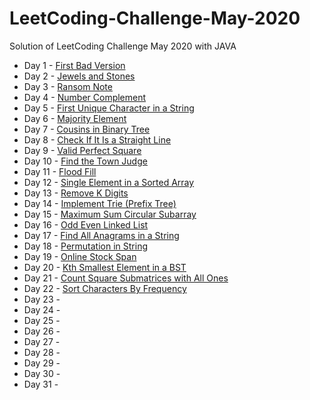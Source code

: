 # LeetCoding-Challenge-May-2020
Solution of LeetCoding Challenge May 2020 with JAVA
* Day 1 - [First Bad Version](https://github.com/WangYuw/LeetCoding-Challenge-May-2020/blob/master/Day-01-First-Bad-Version/Solution.java)
* Day 2 - [Jewels and Stones](https://github.com/WangYuw/LeetCoding-Challenge-May-2020/blob/master/Day-02-Jewels-and-Stones/Solution.java)
* Day 3 - [Ransom Note](https://github.com/WangYuw/LeetCoding-Challenge-May-2020/blob/master/Day-03-Ransom-Note/Solution.java)
* Day 4 - [Number Complement](https://github.com/WangYuw/LeetCoding-Challenge-May-2020/blob/master/Day-04-Number-Complement/Solution.java)
* Day 5 - [First Unique Character in a String](https://github.com/WangYuw/LeetCoding-Challenge-May-2020/blob/master/Day-05-First-Unique-Character-in-a-String/Solution.java)
* Day 6 - [Majority Element](https://github.com/WangYuw/LeetCoding-Challenge-May-2020/blob/master/Day-06-Majority-Element/Solution.java)
* Day 7 - [Cousins in Binary Tree](https://github.com/WangYuw/LeetCoding-Challenge-May-2020/blob/master/Day-07-Cousins-in-Binary-Tree/Solution.java)
* Day 8 - [Check If It Is a Straight Line](https://github.com/WangYuw/LeetCoding-Challenge-May-2020/blob/master/Day-08-Check-If-It-Is-a-Straight-Line/Solution.java)
* Day 9 - [Valid Perfect Square](https://github.com/WangYuw/LeetCoding-Challenge-May-2020/blob/master/Day-09-Valid-Perfect-Square/Solution.java)
* Day 10 - [Find the Town Judge](https://github.com/WangYuw/LeetCoding-Challenge-May-2020/blob/master/Day-10-Find-the-Town-Judge/Solution.java)
* Day 11 - [Flood Fill](https://github.com/WangYuw/LeetCoding-Challenge-May-2020/blob/master/Day-11-Flood-Fill/Solution.java)
* Day 12 - [Single Element in a Sorted Array](https://github.com/WangYuw/LeetCoding-Challenge-May-2020/blob/master/Day-12-Single-Element-in-a-Sorted-Array/Solution.java)
* Day 13 - [Remove K Digits](https://github.com/WangYuw/LeetCoding-Challenge-May-2020/blob/master/Day-13-Remove-K-Digits/Solution.java)
* Day 14 - [Implement Trie (Prefix Tree)](https://github.com/WangYuw/LeetCoding-Challenge-May-2020/blob/master/Day-14-Implement-Trie-Prefix-Tree/Solution.java)
* Day 15 - [Maximum Sum Circular Subarray](https://github.com/WangYuw/LeetCoding-Challenge-May-2020/blob/master/Day-15-Maximum-Sum-Circular-Subarray/Solution.java)
* Day 16 - [Odd Even Linked List](https://github.com/WangYuw/LeetCoding-Challenge-May-2020/blob/master/Day-16-Odd-Even-Linked-List/Solution.java)
* Day 17 - [Find All Anagrams in a String](https://github.com/WangYuw/LeetCoding-Challenge-May-2020/blob/master/Day-17-Find-All-Anagrams-in-a-String/Solution.java)
* Day 18 - [Permutation in String](https://github.com/WangYuw/LeetCoding-Challenge-May-2020/blob/master/Day-18-Permutation-in-String/Solution.java)
* Day 19 - [Online Stock Span](https://github.com/WangYuw/LeetCoding-Challenge-May-2020/blob/master/Day-19-Online-Stock-Span/Solution.java)
* Day 20 - [Kth Smallest Element in a BST](https://github.com/WangYuw/LeetCoding-Challenge-May-2020/blob/master/Day-20-Kth-Smallest-Element-in-a-BST/Solution.java)
* Day 21 - [Count Square Submatrices with All Ones](https://github.com/WangYuw/LeetCoding-Challenge-May-2020/blob/master/Day-21-Count-Square-Submatrices-with-All-Ones/Solution.java)
* Day 22 - [Sort Characters By Frequency](https://github.com/WangYuw/LeetCoding-Challenge-May-2020/blob/master/Day-22-Sort-Characters-By-Frequency/Solution.java)
* Day 23 - 
* Day 24 - 
* Day 25 - 
* Day 26 - 
* Day 27 - 
* Day 28 - 
* Day 29 -
* Day 30 - 
* Day 31 -  
